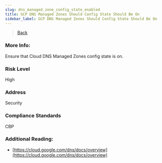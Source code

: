```yaml
---
slug: dns_managed_zone_config_state_enabled
title: GCP DNS Managed Zones Should Config State Should Be On
sidebar_label: GCP DNS Managed Zones Should Config State Should Be On
---
```

> [Back](../../gcpdnsmonitoring)

### More Info:
Ensure that Cloud DNS Managed Zones config state is on.

### Risk Level
High

### Address
Security

### Compliance Standards
CBP

### Additional Reading:
- [https://cloud.google.com/dns/docs/overview](https://cloud.google.com/dns/docs/overview) 

